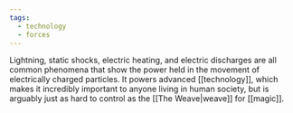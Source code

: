 ```yaml
---
tags:
  - technology
  - forces
---
```

Lightning, static shocks, electric heating, and electric discharges are all common phenomena that show the power held in the movement of electrically charged particles. It powers advanced [[technology]], which makes it incredibly important to anyone living in human society, but is arguably just as hard to control as the [[The Weave|weave]] for [[magic]].